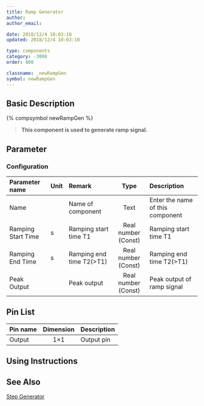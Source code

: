 ```yaml
---
title: Ramp Generator
author:
author_email:

date: 2018/12/4 10:03:10
updated: 2018/12/4 10:03:10

type: components
category: -3008
order: 800

classname: _newRampGen
symbol: newRampGen
---
```


## Basic Description

{% compsymbol newRampGen %}

> **This component is used to generate ramp signal.**

## Parameter

### Configuration

| Parameter name     | Unit | Remark                   |        Type         | Description                      |
| :----------------- | :--- | :----------------------- | :-----------------: | :------------------------------- |
| Name               |      | Name of component        |        Text         | Enter the name of this component |
| Ramping Start Time | s    | Ramping start time T1    | Real number (Const) | Ramping start time T1            |
| Ramping End Time   | s    | Ramping end time T2(>T1) | Real number (Const) | Ramping end time T2(>T1)         |
| Peak Output        |      | Peak output              | Real number (Const) | Peak output of ramp signal       |

## Pin List

| Pin name | Dimension | Description |
| :------- | :-------: | :---------- |
| Output   |    1×1    | Output pin  |

## Using Instructions

## See Also

[Step Generator](comp_newStepGen.md)
